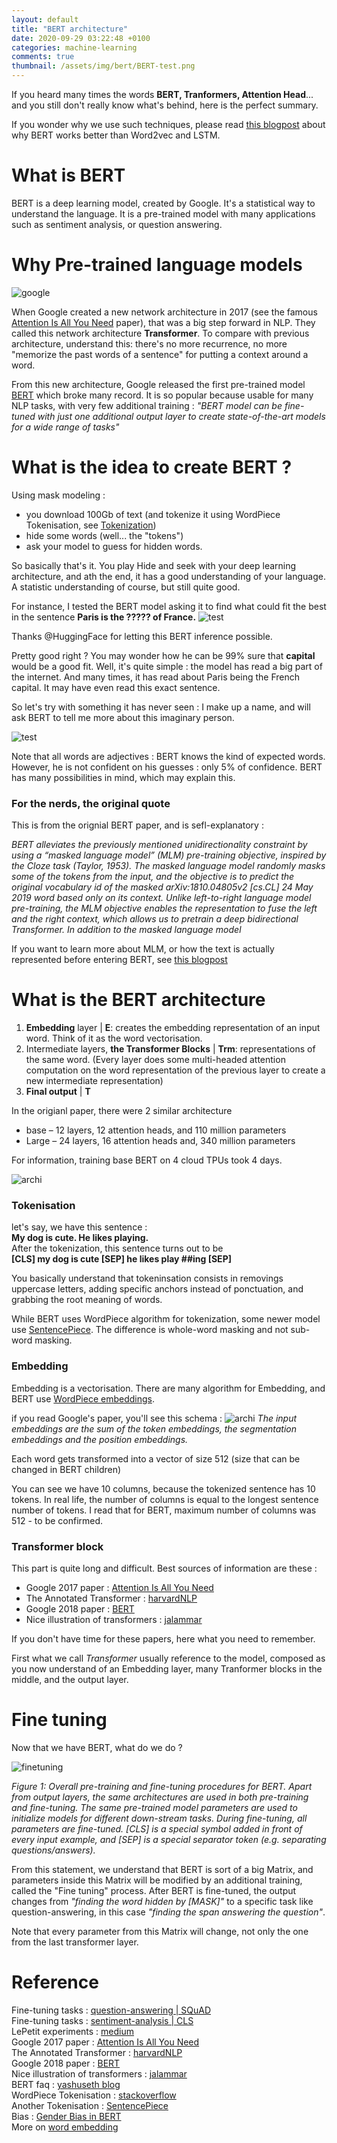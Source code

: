 ```yaml
---
layout: default
title: "BERT architecture"
date: 2020-09-29 03:22:48 +0100
categories: machine-learning
comments: true
thumbnail: /assets/img/bert/BERT-test.png
---
```


If you heard many times the words **BERT, Tranformers, Attention Head**... and you still don't really know what's behind, here is the perfect summary.

If you wonder why we use such techniques, please read [this blogpost](https://guillim.github.io/python/2019/11/29/start-BERT-intent-transformer.html) about why BERT works better than Word2vec and LSTM.

# What is BERT

BERT is a deep learning model, created by Google. It's a statistical way to understand the language. It is a pre-trained model with many applications such as sentiment analysis, or question answering.

# Why Pre-trained language models

![google](https://wordtracker-swoop-uploads.s3.amazonaws.com/uploads/ckeditor/pictures/3196/content_google_bert_gif.gif)

When Google created a new network architecture in 2017 (see the famous [Attention Is All You Need](https://arxiv.org/abs/1706.03762) paper), that was a big step forward in NLP. They called this network architecture **Transformer**. To compare with previous architecture, understand this: there's no more recurrence, no more "memorize the past words of a sentence" for putting a context around a word.

From this new architecture, Google released the first pre-trained model [BERT](https://arxiv.org/abs/1810.04805) which broke many record. It is so popular because usable for many NLP tasks, with very few additional training : _"BERT model can be fine-tuned with just one additional output layer to create state-of-the-art models for a wide range of tasks"_

# What is the idea to create BERT ?

Using mask modeling :

- you download 100Gb of text (and tokenize it using WordPiece Tokenisation, see [Tokenization](https://en.wikipedia.org/wiki/Lexical_analysis#Tokenization))
- hide some words (well... the "tokens")
- ask your model to guess for hidden words.

So basically that's it. You play Hide and seek with your deep learning architecture, and ath the end, it has a good understanding of your language. A statistic understanding of course, but still quite good.

For instance, I tested the BERT model asking it to find what could fit the best in the sentence **Paris is the ????? of France.**
![test](/assets/img/bert/BERT-test.png)

Thanks @HuggingFace for letting this BERT inference possible.

Pretty good right ? You may wonder how he can be 99% sure that **capital** would be a good fit. Well, it's quite simple : the model has read a big part of the internet. And many times, it has read about Paris being the French capital. It may have even read this exact sentence.

So let's try with something it has never seen : I make up a name, and will ask BERT to tell me more about this imaginary person.

![test](/assets/img/bert/BERT-test2.png)

Note that all words are adjectives : BERT knows the kind of expected words. However, he is not confident on his guesses : only 5% of confidence. BERT has many possibilities in mind, which may explain this.

### For the nerds, the original quote

This is from the orignial BERT paper, and is sefl-explanatory :

_BERT alleviates the previously mentioned unidirectionality constraint by using a “masked language model” (MLM) pre-training objective, inspired by the Cloze task (Taylor, 1953). The
masked language model randomly masks some of
the tokens from the input, and the objective is to
predict the original vocabulary id of the masked
arXiv:1810.04805v2 [cs.CL] 24 May 2019
word based only on its context. Unlike left-to-right language model pre-training, the MLM objective enables the representation to fuse the left
and the right context, which allows us to pretrain a deep bidirectional Transformer. In addition to the masked language model_

If you want to learn more about MLM, or how the text is actually represented before entering BERT, see [this blogpost](https://yashuseth.blog/2019/06/12/bert-explained-faqs-understand-bert-working/)

# What is the BERT architecture

1. **Embedding** layer | **E**: creates the embedding representation of an input word. Think of it as the word vectorisation.
2. Intermediate layers, **the Transformer Blocks** | **Trm**: representations of the same word. (Every layer does some multi-headed attention computation on the word representation of the previous layer to create a new intermediate representation)
3. **Final output** | **T**

In the origianl paper, there were 2 similar architecture

- base – 12 layers, 12 attention heads, and 110 million parameters
- Large – 24 layers, 16 attention heads and, 340 million parameters

For information, training base BERT on 4 cloud TPUs took 4 days.

![archi](/assets/img/bert/BERT-architecture.png)

### Tokenisation

let's say, we have this sentence :  
**My dog is cute. He likes playing.**  
After the tokenization, this sentence turns out to be  
**[CLS] my dog is cute [SEP] he likes play ##ing [SEP]**

You basically understand that tokeninsation consists in removings uppercase letters, adding specific anchors instead of ponctuation, and grabbing the root meaning of words.

While BERT uses WordPiece algorithm for tokenization, some newer model use [SentencePiece](https://arxiv.org/abs/1808.06226). The difference is whole-word masking and not sub-word masking.

### Embedding

Embedding is a vectorisation. There are many algorithm for Embedding, and BERT use [WordPiece embeddings](https://arxiv.org/pdf/1609.08144.pdf).

if you read Google's paper, you'll see this schema :
![archi](/assets/img/bert/BERT-embedding.png)
_The input embeddings are the sum of the token embeddings, the segmentation embeddings and the position embeddings._

Each word gets transformed into a vector of size 512 (size that can be changed in BERT children)

You can see we have 10 columns, because the tokenized sentence has 10 tokens. In real life, the number of columns is equal to the longest sentence number of tokens. I read that for BERT, maximum number of columns was 512 - to be confirmed.

### Transformer block

This part is quite long and difficult. Best sources of information are these :

- Google 2017 paper : [Attention Is All You Need](https://arxiv.org/abs/1706.03762)
- The Annotated Transformer : [harvardNLP](https://nlp.seas.harvard.edu/2018/04/03/attention.html)
- Google 2018 paper : [BERT](https://arxiv.org/abs/1810.04805)
- Nice illustration of transformers : [jalammar](http://jalammar.github.io/illustrated-transformer/)

If you don't have time for these papers, here what you need to remember.

First what we call _Transformer_ usually reference to the model, composed as you now understand of an Embedding layer, many Tranformer blocks in the middle, and the output layer.

# Fine tuning

Now that we have BERT, what do we do ?

![finetuning](/assets/img/bert/BERT-finetuning.png)

_Figure 1: Overall pre-training and fine-tuning procedures for BERT. Apart from output layers, the same architectures are used in both pre-training and fine-tuning. The same pre-trained model parameters are used to initialize
models for different down-stream tasks. During fine-tuning, all parameters are fine-tuned. [CLS] is a special
symbol added in front of every input example, and [SEP] is a special separator token (e.g. separating questions/answers)._

From this statement, we understand that BERT is sort of a big Matrix, and parameters inside this Matrix will be modified by an additional training, called the "Fine tuning" process. After BERT is fine-tuned, the output changes from _"finding the word hidden by [MASK]"_ to a specific task like question-answering, in this case _"finding the span answering the question"_.

Note that every parameter from this Matrix will change, not only the one from the last transformer layer.

# Reference

Fine-tuning tasks : [question-answering | SQuAD](https://rajpurkar.github.io/SQuAD-explorer/)  
Fine-tuning tasks : [sentiment-analysis | CLS](https://webis.de/data/webis-cls-10.html)  
LePetit experiments : [medium](https://medium.com/illuin/lepetit-a-pre-training-efficient-and-lightning-fast-french-language-model-96495ad726b3)  
Google 2017 paper : [Attention Is All You Need](https://arxiv.org/abs/1706.03762)  
The Annotated Transformer : [harvardNLP](https://nlp.seas.harvard.edu/2018/04/03/attention.html)  
Google 2018 paper : [BERT](https://arxiv.org/abs/1810.04805)  
Nice illustration of transformers : [jalammar](http://jalammar.github.io/illustrated-transformer/)  
BERT faq : [yashuseth blog](https://yashuseth.blog/2019/06/12/bert-explained-faqs-understand-bert-working/)  
WordPiece Tokenisation : [stackoverflow](https://stackoverflow.com/questions/55382596/how-is-wordpiece-tokenization-helpful-to-effectively-deal-with-rare-words-proble/55416944#55416944)  
Another Tokenisation : [SentencePiece](https://arxiv.org/abs/1808.06226)  
Bias : [Gender Bias in BERT](https://arxiv.org/pdf/2009.05021.pdf)  
More on [word embedding](https://medium.com/deeper-learning/glossary-of-deep-learning-word-embedding-f90c3cec34ca)
